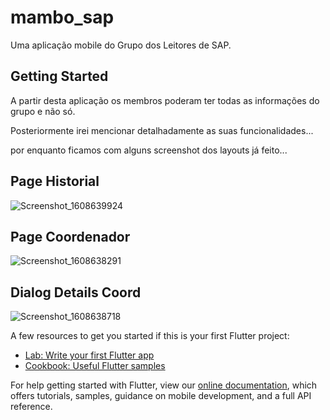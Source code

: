 # mambo_sap

Uma aplicação mobile do Grupo dos Leitores de SAP.

## Getting Started

A partir desta aplicação os membros poderam ter todas as informações do grupo e não só.

Posteriormente irei mencionar detalhadamente as suas funcionalidades...

por enquanto ficamos com alguns screenshot dos layouts já feito...

## Page Historial

![Screenshot_1608639924](https://user-images.githubusercontent.com/42887695/102891271-3151ef80-445e-11eb-95aa-5af83f93bc84.png)

## Page Coordenador

![Screenshot_1608638291](https://user-images.githubusercontent.com/42887695/102891903-52671000-445f-11eb-8bab-23a84690f81f.png)

## Dialog Details Coord


![Screenshot_1608638718](https://user-images.githubusercontent.com/42887695/102892188-ca353a80-445f-11eb-81e4-0f2c21b7f847.png)


A few resources to get you started if this is your first Flutter project:

- [Lab: Write your first Flutter app](https://flutter.dev/docs/get-started/codelab)
- [Cookbook: Useful Flutter samples](https://flutter.dev/docs/cookbook)

For help getting started with Flutter, view our
[online documentation](https://flutter.dev/docs), which offers tutorials,
samples, guidance on mobile development, and a full API reference.

